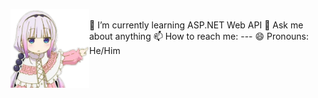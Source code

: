 <img align="left" width = 25% src="./girl.png"> <br>
    🌱 I’m currently learning ASP.NET Web API
    💬 Ask me about anything
    📫 How to reach me: ---
    😄 Pronouns: He/Him
